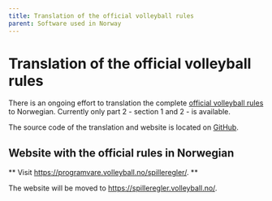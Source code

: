 ```yaml
---
title: Translation of the official volleyball rules
parent: Software used in Norway
---
```


Translation of the official volleyball rules
==============

There is an ongoing effort to translation the complete
[official volleyball rules](https://www.fivb.com/volleyball/the-game/official-volleyball-rules/)
to Norwegian. Currently only part 2 - section 1 and 2 - is available.

The source code of the translation and website is located on 
[GitHub](https://github.com/nvbf/spilleregler/).

## Website with the official rules in Norwegian

** Visit <https://programvare.volleyball.no/spilleregler/>. ** 

The website will be moved to <https://spilleregler.volleyball.no/>.
